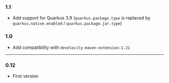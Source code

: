 ### 1.1
- Add support for Quarkus 3.9 (`quarkus.package.type` is replaced by `quarkus.native.enabled` / `quarkus.package.jar.type`)

### 1.0
- Add compatibility with `develocity-maven-extension:1.21`

---

### 0.12
- First version